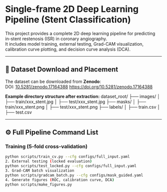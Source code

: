 # Single-frame 2D Deep Learning Pipeline (Stent Classification)

This project provides a complete 2D deep learning pipeline for predicting in-stent restenosis (ISR) in coronary angiography.  
It includes model training, external testing, Grad-CAM visualization, calibration curve plotting, and decision curve analysis (DCA).

---

## 📂 Dataset Download and Placement
The dataset can be downloaded from **Zenodo**:  
DOI: [10.5281/zenodo.17164388](https://doi.org/10.5281/zenodo.17164388)
https://doi.org/10.5281/zenodo.17164388

**Example directory structure after extraction:**
dataset_root/
├── images/
│ ├── train/xxx_stent.jpg
│ ├── test/xxx_stent.jpg
├── masks/
│ ├── train/xxx_stent.png
│ ├── test/xxx_stent.png
├── labels/
│ ├── train.csv
│ ├── test.csv



---

## ⚙️ Full Pipeline Command List

###  Training (5-fold cross-validation)
```bash
python scripts/train_cv.py --cfg configs/full_input.yaml
2. External testing (locked evaluation)
python scripts/test_locked.py --cfg configs/full_input.yaml
3. Grad-CAM batch visualization
python scripts/gradcam_batch.py --cfg configs/mask_guided.yaml
4. Generate figures (ROC, calibration curve, DCA)
python scripts/make_figures.py
